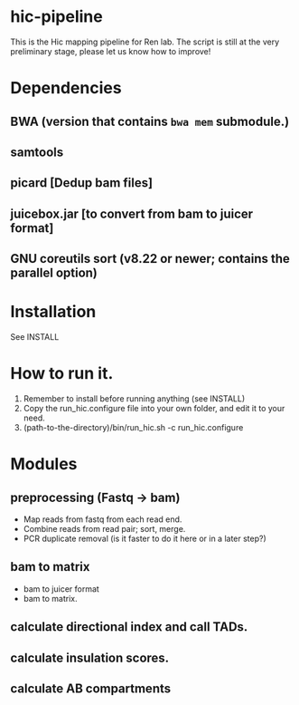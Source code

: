 # hic-pipeline
This is the Hic mapping pipeline for Ren lab. The script is still at the very preliminary stage, please let us know how to improve!

# Dependencies 
## BWA (version that contains `bwa mem` submodule.)
## samtools 
## picard [Dedup bam files]
## juicebox.jar [to convert from bam to juicer format]
## GNU coreutils sort (v8.22 or newer; contains the parallel option) 

# Installation
See INSTALL

# How to run it.
1. Remember to install before running anything (see INSTALL)
2. Copy the run_hic.configure file into your own folder, 
and edit it to your need. 
3. (path-to-the-directory)/bin/run_hic.sh -c run_hic.configure

# Modules
## preprocessing (Fastq -> bam)
* Map reads from fastq from each read end.
* Combine reads from read pair; sort, merge.
* PCR duplicate removal (is it faster to do it here or in a later step?)
## bam to matrix 
* bam to juicer format
* bam to matrix. 
## calculate directional index and call TADs.
## calculate insulation scores. 
## calculate AB compartments 



